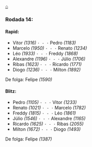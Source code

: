 [⌂](https://grupo-de-xadrez.github.io/)

### Rodada 14:

#### Rapid:

* Vitor *(1316)* `· - ·` Pedro *(1183)*  
* Marcelo *(1950)* `· - ·` Renato *(1234)*  
* Léo *(1933)* `· - ·` Freddy *(1868)*  
* Alexandre *(1196)* `· - ·` Júlio *(1706)*  
* Ribas *(1623)* `· - ·` Ricardo *(1771)*  
* Diogo *(1236)* `· - ·` Milton *(1892)*  

De folga: Felipe *(1590)*

#### Blitz:

* Pedro *(1105)* `· - ·` Vitor *(1233)*  
* Renato *(1021)* `· - ·` Marcelo *(1782)*  
* Freddy *(1815)* `· - ·` Léo *(1861)*  
* Júlio *(1546)* `· - ·` Alexandre *(1165)*  
* Ricardo *(1625)* `· - ·` Ribas *(2055)*  
* Milton *(1672)* `· - ·` Diogo *(1493)*  

De folga: Felipe *(1387)*

